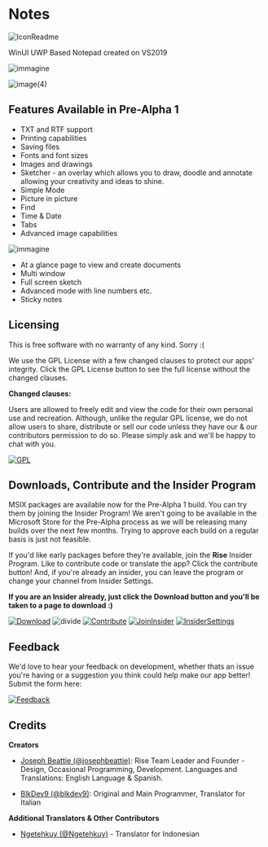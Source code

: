 # Notes

![IconReadme](https://user-images.githubusercontent.com/86930621/133638673-afef406b-856d-42dd-99f4-2b2e44e8e6c4.png)

WinUI UWP Based Notepad created on VS2019

![immagine](https://user-images.githubusercontent.com/86930621/133507258-6bae8a7f-7239-47f8-b0e7-4172bb424e77.png)

![image(4)](https://user-images.githubusercontent.com/86930621/139593351-db0d42b4-646b-46a7-9f8b-1ee571161d06.png)

## Features Available in Pre-Alpha 1

* TXT and RTF support
* Printing capabilities
* Saving files
* Fonts and font sizes
* Images and drawings
* Sketcher - an overlay which allows you to draw, doodle and annotate allowing your creativity and ideas to shine.
* Simple Mode
* Picture in picture
* Find
* Time & Date
* Tabs
* Advanced image capabilities

![immagine](https://user-images.githubusercontent.com/86930621/133507663-d73f289d-80f4-4893-ad91-78e28ad6e65d.png)

* At a glance page to view and create documents
* Multi window
* Full screen sketch
* Advanced mode with line numbers etc.
* Sticky notes

## Licensing

This is free software with no warranty of any kind. Sorry :(

We use the GPL License with a few changed clauses to protect our apps' integrity. Click the GPL License button to see the full license without the changed clauses.

**Changed clauses:**

Users are allowed to freely edit and view the code for their own personal use and recreation. Although, unlike the regular GPL license, we do not allow users to share, distribute or sell our code unless they have our & our contributors permission to do so. Please simply ask and we'll be happy to chat with you. 

[![GPL](https://user-images.githubusercontent.com/74561130/137586878-642d9907-aee4-4b69-bc4a-2c7d1e44540c.png)](https://www.gnu.org/licenses/gpl-3.0.en.html) 



## Downloads, Contribute and the Insider Program

MSIX packages are available now for the Pre-Alpha 1 build. You can try them by joining the Insider Program! We aren't going to be available in the Microsoft Store for the Pre-Alpha process as we will be releasing many builds over the next few months. Trying to approve each build on a regular basis is just not feasible. 

If you'd like early packages before they're available, join the **Rise** Insider Program. Like to contribute code or translate the app? Click the contribute button! And, if you're already an insider, you can leave the program or change your channel from Insider Settings.

**If you are an Insider already, just click the Download button and you'll be taken to a page to download :)**

[![Download](https://user-images.githubusercontent.com/74561130/137598555-649c77c7-1719-4aa3-8017-8b41283de730.png)](https://drive.google.com/drive/folders/1KvRgE4nd71MdbriXqFfqrSbqwPmSN7f9?usp=sharing) ![divide](https://user-images.githubusercontent.com/74561130/137599566-866fef7d-967e-4ad1-91da-8014d1752b93.png) [![Contribute](https://user-images.githubusercontent.com/74561130/137586097-1f64560c-9bb1-47cc-bd44-fa87c1b09e5b.png)](https://forms.office.com/Pages/ResponsePage.aspx?id=DQSIkWdsW0yxEjajBLZtrQAAAAAAAAAAAANAAc11dY1UQ1pJWFRWOFA1MDk3MUtVRk5SWVlTQktPWS4u) [![JoinInsider](https://user-images.githubusercontent.com/74561130/137585885-7f98b4de-5067-41ee-bdb4-2a04fea4b90a.png)](https://forms.office.com/Pages/ResponsePage.aspx?id=DQSIkWdsW0yxEjajBLZtrQAAAAAAAAAAAANAAc11dY1UMUdKWlVSTE0yN0JKMEpXWkc5T1ZBMkpUWC4u)  [![InsiderSettings](https://user-images.githubusercontent.com/74561130/137586189-b814375d-7786-49ba-984c-5d7868b527a4.png)
  ](https://forms.office.com/Pages/ResponsePage.aspx?id=DQSIkWdsW0yxEjajBLZtrQAAAAAAAAAAAANAAc11dY1UQ0UxNjFVS0pCUkpKVkpVTUpUSktBRjVKUS4u)  
## Feedback

We'd love to hear your feedback on development, whether thats an issue you're having or a suggestion you think could help make our app better! Submit the form here:

[![Feedback](https://user-images.githubusercontent.com/74561130/138166230-321f4d30-50a4-444f-b5aa-74f1396f7377.png)](https://forms.office.com/pages/responsepage.aspx?id=DQSIkWdsW0yxEjajBLZtrQAAAAAAAAAAAANAAc11dY1URFAxTkRNMEZMVEsxWTlWRE9SRkVHWElOUi4u)

## Credits

**Creators**

* [Joseph Beattie (@josephbeattie)](https://github.com/josephbeattie): Rise Team Leader and Founder - Design, Occasional Programming, Development. Languages and Translations: English Language & Spanish.

* [BlkDev9 (@blkdev9)](https://github.com/blkdev9): Original and Main Programmer, Translator for Italian

**Additional Translators & Other Contributors**

* [Ngetehkuy (@Ngetehkuy)](https://github.com/ngetehkuy) - Translator for Indonesian
